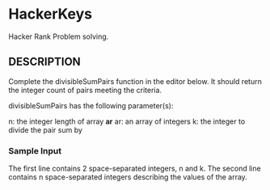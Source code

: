 # HackerKeys

Hacker Rank Problem solving.

## DESCRIPTION

Complete the divisibleSumPairs function in the editor below. It should return the integer count of pairs meeting the criteria.

divisibleSumPairs has the following parameter(s):

n: the integer length of array **ar**
ar: an array of integers
k: the integer to divide the pair sum by

### Sample Input

The first line contains 2 space-separated integers, n and k.
The second line contains n space-separated integers describing the values of the array.


